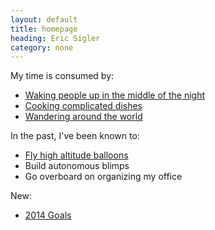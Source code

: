 ```yaml
---
layout: default
title: homepage
heading: Eric Sigler
category: none
---
```

My time is consumed by:

* [Waking people up in the middle of the night][1]
* [Cooking complicated dishes][2]
* [Wandering around the world][3]

In the past, I've been known to:

* [Fly high altitude balloons][4]
* Build autonomous blimps
* Go overboard on organizing my office

New:

* [2014 Goals][5]

[1]: http://www.pagerduty.com
[2]: /cooking.html
[3]: /travel.html
[4]: /balloon.html
[5]: /2014/01/01/goals/
